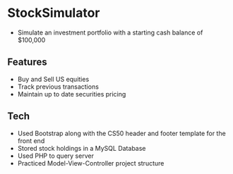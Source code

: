 # StockSimulator
- Simulate an investment portfolio with a starting cash balance of $100,000
## Features
- Buy and Sell US equities
- Track previous transactions
- Maintain up to date securities pricing
## Tech
- Used Bootstrap along with the CS50 header and footer template for the front end
- Stored stock holdings in a MySQL Database
- Used PHP to query server
- Practiced Model-View-Controller project structure
